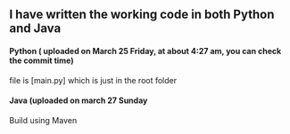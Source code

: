 ## I have written the working code in both Python and Java

#### Python ( uploaded on March 25 Friday, at about 4:27 am, you can check the commit time)
file is [main.py] which is just in the root folder

#### Java  (uploaded on march 27 Sunday 
Build using Maven

